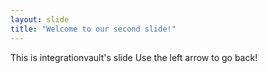 ```yaml
---
layout: slide
title: "Welcome to our second slide!"
---
```

This is integrationvault's slide
Use the left arrow to go back!